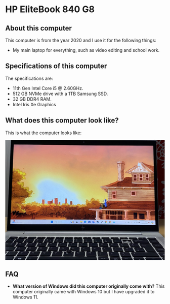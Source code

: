 # HP EliteBook 840 G8
## About this computer
This computer is from the year 2020 and I use it for the following things:

- My main laptop for everything, such as video editing and school work.

## Specifications of this computer
The specifications are:

- 11th Gen Intel Core i5 @ 2.60GHz.
- 512 GB NVMe drive with a 1TB Samsung SSD.
- 32 GB DDR4 RAM.
- Intel Iris Xe Graphics

## What does this computer look like?
This is what the computer looks like:

![HP ElitBook 840 G8](https://raw.githubusercontent.com/Lolzoes/Lolzoes/refs/heads/main/assets/HP%20EliteBook%20840%20G8.jpg)

## FAQ
- **What version of Windows did this computer originally come with?** This computer originally came with Windows 10 but I have upgraded it to Windows 11.
